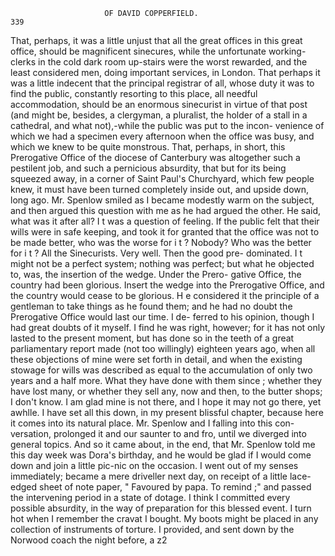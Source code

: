                          OF DAVID COPPERFIELD.                            339
 That, perhaps, it was a little unjust that all the great offices in this great
 office, should be magnificent sinecures, while the unfortunate working-
 clerks in the cold dark room up-stairs were the worst rewarded, and the
 least considered men, doing important services, in London. That perhaps
 it was a little indecent that the principal registrar of all, whose duty it
 was to find the public, constantly resorting to this place, all needful
 accommodation, should be an enormous sinecurist in virtue of that post
 (and might be, besides, a clergyman, a pluralist, the holder of a stall in
 a cathedral, and what not),-while the public was put to the incon-
 venience of which we had a specimen every afternoon when the office
 was busy, and which we knew to be quite monstrous. That, perhaps, in
 short, this Prerogative Office of the diocese of Canterbury was altogether
 such a pestilent job, and such a pernicious absurdity, that but for its
being squeezed away, in a corner of Saint Paul's Churchyard, which few
people knew, it must have been turned completely inside out, and upside
down, long ago.
    Mr. Spenlow smiled as I became modestly warm on the subject, and
 then argued this question with me as he had argued the other. He said,
 what was it after all? I t was a question of feeling. If the public felt
 that their wills were in safe keeping, and took it for granted that the office
 was not to be made better, who was the worse for i t ? Nobody? Who was
 the better for i t ? All the Sinecurists. Very well. Then the good pre-
 dominated. I t might not be a perfect system; nothing was perfect; but
what he objected to, was, the insertion of the wedge. Under the Prero-
 gative Office, the country had been glorious. Insert the wedge into the
Prerogative Office, and the country would cease to be glorious. H e
considered it the principle of a gentleman to take things as he found them;
and he had no doubt the Prerogative Office would last our time. I de-
ferred to his opinion, though I had great doubts of it myself. I find he
was right, however; for it has not only lasted to the present moment,
but has done so in the teeth of a great parliamentary report made (not
too willingly) eighteen years ago, when all these objections of mine were
set forth in detail, and when the existing stowage for wills was described
as equal to the accumulation of only two years and a half more. What
they have done with them since ; whether they have lost many, or whether
they sell any, now and then, to the butter shops; I don't know. I am
glad mine is not there, and I hope it may not go there, yet awhlle.
    I have set all this down, in my present blissful chapter, because here it
comes into its natural place. Mr. Spenlow and I falling into this con-
versation, prolonged it and our saunter to and fro, until we diverged
into general topics. And so it came about, in the end, that Mr. Spenlow
told me this day week was Dora's birthday, and he would be glad if I
would come down and join a little pic-nic on the occasion. I went out
of my senses immediately; became a mere driveller next day, on receipt
of a little lace-edged sheet of note paper, " Favoured by papa. To
remind ;" and passed the intervening period in a state of dotage.
    I think I committed every possible absurdity, in the way of preparation
for this blessed event. I turn hot when I remember the cravat I bought.
My boots might be placed in any collection of instruments of torture. I
provided, and sent down by the Norwood coach the night before, a
                                                                z2
